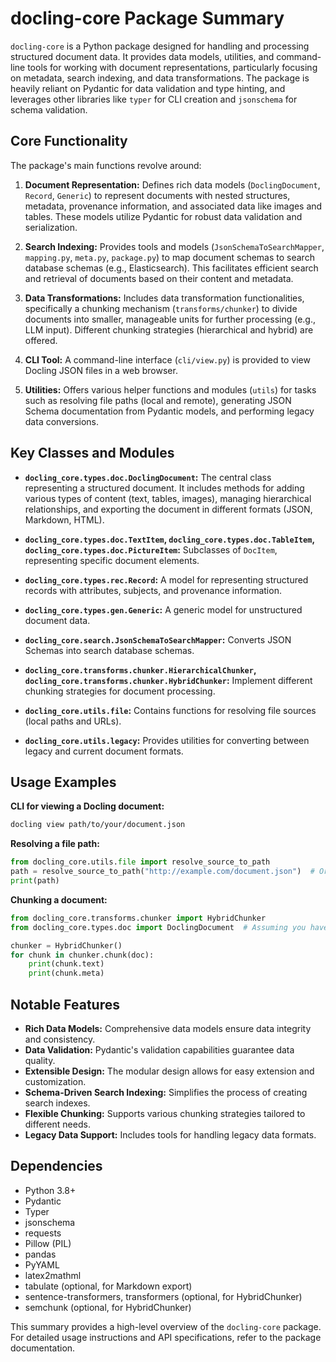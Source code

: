 # docling-core Package Summary

`docling-core` is a Python package designed for handling and processing structured document data.  It provides data models, utilities, and command-line tools for working with document representations, particularly focusing on metadata, search indexing, and data transformations.  The package is heavily reliant on Pydantic for data validation and type hinting, and leverages other libraries like `typer` for CLI creation and `jsonschema` for schema validation.

## Core Functionality

The package's main functions revolve around:

1. **Document Representation:**  Defines rich data models (`DoclingDocument`, `Record`, `Generic`) to represent documents with nested structures, metadata, provenance information, and associated data like images and tables.  These models utilize Pydantic for robust data validation and serialization.

2. **Search Indexing:** Provides tools and models (`JsonSchemaToSearchMapper`, `mapping.py`, `meta.py`, `package.py`) to map document schemas to search database schemas (e.g., Elasticsearch).  This facilitates efficient search and retrieval of documents based on their content and metadata.

3. **Data Transformations:** Includes data transformation functionalities, specifically a chunking mechanism (`transforms/chunker`) to divide documents into smaller, manageable units for further processing (e.g., LLM input).  Different chunking strategies (hierarchical and hybrid) are offered.

4. **CLI Tool:** A command-line interface (`cli/view.py`) is provided to view Docling JSON files in a web browser.

5. **Utilities:** Offers various helper functions and modules (`utils`) for tasks such as resolving file paths (local and remote), generating JSON Schema documentation from Pydantic models, and performing legacy data conversions.


## Key Classes and Modules

* **`docling_core.types.doc.DoclingDocument`:** The central class representing a structured document.  It includes methods for adding various types of content (text, tables, images), managing hierarchical relationships, and exporting the document in different formats (JSON, Markdown, HTML).

* **`docling_core.types.doc.TextItem`, `docling_core.types.doc.TableItem`, `docling_core.types.doc.PictureItem`:** Subclasses of `DocItem`, representing specific document elements.

* **`docling_core.types.rec.Record`:** A model for representing structured records with attributes, subjects, and provenance information.

* **`docling_core.types.gen.Generic`:** A generic model for unstructured document data.

* **`docling_core.search.JsonSchemaToSearchMapper`:** Converts JSON Schemas into search database schemas.

* **`docling_core.transforms.chunker.HierarchicalChunker`, `docling_core.transforms.chunker.HybridChunker`:** Implement different chunking strategies for document processing.

* **`docling_core.utils.file`:** Contains functions for resolving file sources (local paths and URLs).

* **`docling_core.utils.legacy`:** Provides utilities for converting between legacy and current document formats.


## Usage Examples

**CLI for viewing a Docling document:**

```bash
docling view path/to/your/document.json
```

**Resolving a file path:**

```python
from docling_core.utils.file import resolve_source_to_path
path = resolve_source_to_path("http://example.com/document.json")  # Or a local path
print(path)
```

**Chunking a document:**

```python
from docling_core.transforms.chunker import HybridChunker
from docling_core.types.doc import DoclingDocument  # Assuming you have a DoclingDocument object

chunker = HybridChunker()
for chunk in chunker.chunk(doc):
    print(chunk.text)
    print(chunk.meta)
```

## Notable Features

* **Rich Data Models:** Comprehensive data models ensure data integrity and consistency.
* **Data Validation:** Pydantic's validation capabilities guarantee data quality.
* **Extensible Design:**  The modular design allows for easy extension and customization.
* **Schema-Driven Search Indexing:**  Simplifies the process of creating search indexes.
* **Flexible Chunking:**  Supports various chunking strategies tailored to different needs.
* **Legacy Data Support:**  Includes tools for handling legacy data formats.


## Dependencies

* Python 3.8+
* Pydantic
* Typer
* jsonschema
* requests
* Pillow (PIL)
* pandas
* PyYAML
* latex2mathml
* tabulate  (optional, for Markdown export)
* sentence-transformers, transformers (optional, for HybridChunker)
* semchunk (optional, for HybridChunker)


This summary provides a high-level overview of the `docling-core` package. For detailed usage instructions and API specifications, refer to the package documentation.